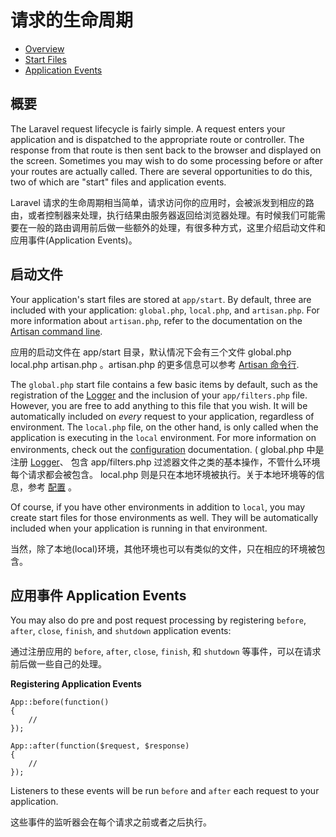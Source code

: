 # 请求的生命周期

- [Overview](#overview)
- [Start Files](#start-files)
- [Application Events](#application-events)

<a name="overview"></a>
## 概要

The Laravel request lifecycle is fairly simple. A request enters your application and is dispatched to the appropriate route or controller. The response from that route is then sent back to the browser and displayed on the screen. Sometimes you may wish to do some processing before or after your routes are actually called. There are several opportunities to do this, two of which are "start" files and application events.

Laravel 请求的生命周期相当简单，请求访问你的应用时，会被派发到相应的路由，或者控制器来处理，执行结果由服务器返回给浏览器处理。有时候我们可能需要在一般的路由调用前后做一些额外的处理，有很多种方式，这里介绍启动文件和应用事件(Application Events)。

<a name="start-files"></a>
## 启动文件

Your application's start files are stored at `app/start`. By default, three are included with your application: `global.php`, `local.php`, and `artisan.php`. For more information about `artisan.php`, refer to the documentation on the [Artisan command line](/docs/commands#registering-commands).

应用的启动文件在 app/start 目录，默认情况下会有三个文件 global.php local.php artisan.php 。artisan.php 的更多信息可以参考 [Artisan 命令行](/docs/commands#registering-commands).

The `global.php` start file contains a few basic items by default, such as the registration of the [Logger](/docs/errors) and the inclusion of your `app/filters.php` file. However, you are free to add anything to this file that you wish. It will be automatically included on _every_ request to your application, regardless of environment. The `local.php` file, on the other hand, is only called when the application is executing in the `local` environment. For more information on environments, check out the [configuration](/docs/configuration) documentation.
(
global.php 中是注册 [Logger](docs/errors)、 包含 app/filters.php 过滤器文件之类的基本操作，不管什么环境每个请求都会被包含。 local.php 则是只在本地环境被执行。关于本地环境等的信息，参考 [配置](/docs/configuration) 。

Of course, if you have other environments in addition to `local`, you may create start files for those environments as well. They will be automatically included when your application is running in that environment.

当然，除了本地(local)环境，其他环境也可以有类似的文件，只在相应的环境被包含。

<a name="application-events"></a>
## 应用事件 Application Events

You may also do pre and post request processing by registering `before`, `after`, `close`, `finish`, and `shutdown` application events: 

通过注册应用的  `before`, `after`, `close`, `finish`, 和 `shutdown` 等事件，可以在请求前后做一些自己的处理。


**Registering Application Events**

	App::before(function()
	{
		//
	});

	App::after(function($request, $response)
	{
		//
	});

Listeners to these events will be run `before` and `after` each request to your application.

这些事件的监听器会在每个请求之前或者之后执行。
